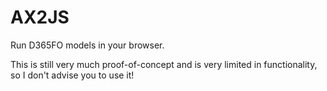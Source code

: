 # AX2JS
Run D365FO models in your browser.

This is still very much proof-of-concept and is very limited in functionality, so I don't advise you to use it!
